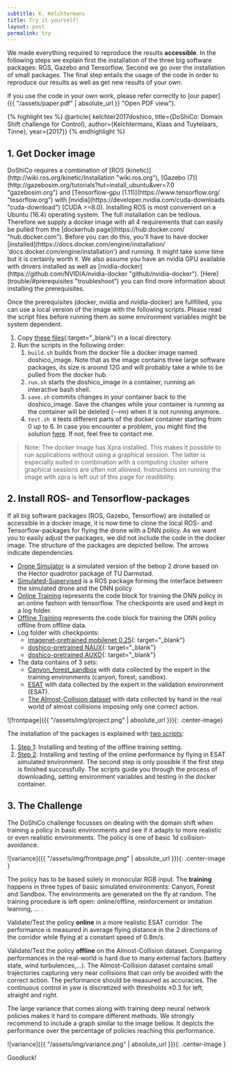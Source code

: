 ```yaml
---
subtitle: K. Kelchtermans
title: Try it yourself!
layout: post
permalink: try
---
```


We made everything required to reproduce the results **accessible**. In the following steps we explain first the installation of the three big software packages: ROS, Gazebo and Tensorflow. Second we go over the installation of small packages. The final step entails the usage of the code in order to reproduce our results as well as get new results of your own.

If you use the code in your own work, please refer correctly to [our paper]({{ "/assets/paper.pdf" | absolute_url }} "Open PDF view").

{% highlight tex %}
	@article{ kelchter2017doshico,
		title={DoShiCo: Domain Shift challenge for Control},
		author={Kelchtermans, Klaas and Tuytelaars, Tinne},
		year={2017}}
{% endhighlight %}

<h2>1. Get Docker image</h2>
DoShiCo requires a combination of [ROS (kinetic)](http://wiki.ros.org/kinetic/Installation "wiki.ros.org"), [Gazebo (7)](http://gazebosim.org/tutorials?tut=install_ubuntu&ver=7.0 "gazebosim.org") and [Tensorflow-gpu (1.11)](https://www.tensorflow.org/ "tesorflow.org") with [nvidia](https://developer.nvidia.com/cuda-downloads "cuda-download") (CUDA >=8.0). Installing ROS is most convenient on a Ubuntu (16.4) operating system. The full installation can be tedious. Therefore we supply a docker image with all 4 requirements that can easily be pulled from the [dockerhub page](https://hub.docker.com/ "hub.docker.com"). Before you can do this, you'll have to have docker [installed](https://docs.docker.com/engine/installation/ 'docs.docker.com/engine/installation') and running. It might take some time but it is certainly worth it. We also assume you have an nvidia GPU available with drivers installed as well as [nvidia-docker](https://github.com/NVIDIA/nvidia-docker "github/nvidia-docker"). [Here](trouble/#prerequisites "troubleshoot") you can find more information about installing the prerequisites.

Once the prerequisites (docker, nvidia and nvidia-docker) are fullfilled, you can use a local version of the image with the following scripts. Please read the script files before running them as some environment variables might be system dependent.

1. Copy [these files](https://github.com/kkelchte/doshico/tree/master/assets/code "code"){:target="_blank"} in a local directory.
1. Run the scripts in the following order:
	1. `build.sh` builds from the docker file a docker image named doshico_image. Note that as the image contains three large software packages, its size is around 12G and will probably take a while to be pulled from the docker hub.
	1. `run.sh` starts the doshico_image in a container, running an interactive bash shell.
	1. `save.sh` commits changes in your container back to the doshico_image. Save the changes while your container is running as the container will be deleted (--rm) when it is not running anymore.
	1. `test.sh 0` tests different parts of the docker container starting from 0 up to 6. In case you encounter a problem, you might find the solution [here](troubleshoot.md "Troubleshoot page"). If not, feel free to contact me.


> Note: The docker image has Xpra installed. This makes it possible to run applications without using a graphical session. The latter is especially suited in combination with a computing cluster where graphical sessions are often not allowed. Instructions on running the image with xpra is left out of this page for readibility.




<h2>2. Install ROS- and Tensorflow-packages</h2>
If all big software packages (ROS, Gazebo, Tensorflow) are installed or accessible in a docker image, it is now time to clone the local ROS- and Tensorflow-packages for flying the drone with a DNN policy. As we want you to easily adjust the packages, we did not include the code in the docker image. The structure of the packages are depicted bellow. The arrows indicate dependencies.

* <a href="https://github.com/kkelchte/hector_quadrotor" target="_blank">Drone Simulator</a> is a simulated version of the bebop 2 drone based on the Hector quadrotor package of TU Darmstad.
* <a href="https://github.com/kkelchte/simulation_supervised" target="_blank">Simulated-Supervised</a> is a ROS package forming the interface between the simulated drone and the DNN policy
* <a href="https://github.com/kkelchte/online_training" target="_blank">Online Training</a> represents the code block for training the DNN policy in an online fashion with tensorflow. The checkpoints are used and kept in a log folder.
* <a href="https://github.com/kkelchte/offline_training" target="_blank">Offline Training</a> represents the code block for training the DNN policy offline from offline data.
* Log folder with checkpoints:
	* [imagenet-pretrained mobilenet 0.25](https://homes.esat.kuleuven.be/~kkelchte/checkpoints/mobilenet_025.zip){: target="_blank"}
	* [doshico-pretrained NAUX](https://homes.esat.kuleuven.be/~kkelchte/checkpoints/naux.zip){: target="_blank"}
	* [doshico-pretrained AUXD](https://homes.esat.kuleuven.be/~kkelchte/checkpoints/auxd.zip){: target="_blank"}
* The data contains of 3 sets:
	* <a href="https://homes.esat.kuleuven.be/~kkelchte/data/pilot_data/canyon_forest_sandbox.zip" target="_blank">Canyon_forest_sandbox</a> with data collected by the expert in the training environments (canyon, forest, sandbox).
	* <a href="https://homes.esat.kuleuven.be/~kkelchte/data/pilot_data/esat.zip" target="_blank">ESAT</a> with data collected by the expert in the validation environment (ESAT).
	* <a href="https://homes.esat.kuleuven.be/~kkelchte/data/pilot_data/almost_collision_set.zip" target="_blank">The Almost-Collision dataset</a> with data collected by hand in the real world of almost collisions imposing only one correct action.

![frontpage]({{ "/assets/img/project.png" | absolute_url }}){: .center-image}

The installation of the packages is explained with <a href="https://github.com/kkelchte/doshico/tree/master/assets/instructions" target="_blank">two scripts</a>:

1. <a href="https://github.com/kkelchte/doshico/tree/master/assets/instructions/step_one.sh" target="_blank">Step 1</a>: Installing and testing of the offline training setting.
1. <a href="https://github.com/kkelchte/doshico/tree/master/assets/instructions/step_two.sh" target="_blank">Step 2</a>: Installing and testing of the online performance by flying in ESAT simulated environment.
The second step is only possible if the first step is finished successfully. The scripts guide you through the process of downloading, setting environment variables and testing in the docker container.

<h2>3. The Challenge</h2>
The DoShiCo challenge focusses on dealing with the domain shift when training a policy in basic environments and see if it adapts to more realistic or even realistic environments. The policy is one of basic 1d collision-avoidance.

![variance]({{ "/assets/img/frontpage.png" | absolute_url }}){: .center-image }

The policy has to be based solely in monocular RGB input. The **training** happens in three types of basic simulated environments: Canyon, Forest and Sandbox. The environments are generated on the fly at random. The training procedure is left open: online/offline, reinforcement or imitation learning, ... . 

Validate/Test the policy **online** in a more realistic ESAT corridor. The performance is measured in average flying distance in the 2 directions of the corridor while flying at a constant speed of 0.8m/s.

Validate/Test the policy **offline** on the Almost-Collision dataset. Comparing performances in the real-world is hard due to many external factors (battery state, wind turbulences,...). The Almost-Collision dataset contains small trajectories capturing very near collisions that can only be avoided with the correct action. The performance should be measured as accuracies. The continuous control in  yaw  is  discretized  with thresholds ±0.3 for left, straight and right.

The large variance that comes along with training deep neural network policies makes it hard to compare different methods. We strongly recommend to include a graph similar to the image bellow. It depicts the performance over the percentage of policies reaching this performance.

![variance]({{ "/assets/img/variance.png" | absolute_url }}){: .center-image }

Goodluck!


<!-- 
<h4>Drivers</h4>
<h2>3. Reproduce Results</h2>

In order to reproduce the results there is a big package of ROS required called DoShiCo? / simulation-supervised. This package groups the DoShiCo environments in simulation-supervised-demo, the behavior arbitration control for supervision in a control subpackage and extra tools. The main simulation-supervised package contains scripts required to run the training over different training methods....
<h3>Install DoShi</h3>

<h3>DoShiCo environments</h3>
Demo package of simulation-supervised

<h3>Simulation-Supervision</h3>
Behavior arbitration package and how to use it

<h3>Simulation-Supervision</h3>

![frontpage]({{ "/assets/img/frontpage.png" | absolute_url }}){: .center-image }
 -->